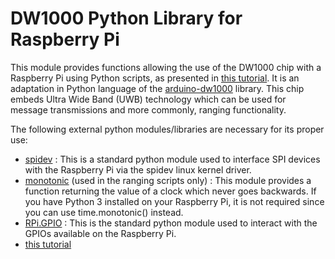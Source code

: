 # DW1000 Python Library for Raspberry Pi

This module provides functions allowing the use of the DW1000 chip with a Raspberry Pi using Python scripts, as presented in [this tutorial]. It is an adaptation in Python language of the [arduino-dw1000] library. 
This chip embeds Ultra Wide Band (UWB) technology which can be used for message transmissions and more commonly, ranging functionality.

The following external python modules/libraries are necessary for its proper use:
* [spidev] : This is a standard python module used to interface SPI devices with the Raspberry Pi via the spidev linux kernel driver.
* [monotonic] (used in the ranging scripts only) : This module provides a function returning the value of a clock which never goes backwards. If you have Python 3 installed on your Raspberry Pi, it is not required since you can use time.monotonic() instead.
* [RPi.GPIO] : This is the standard python module used to interact with the GPIOs available on the Raspberry Pi.
* [this tutorial]

[arduino-dw1000]: <https://github.com/ThingType/arduino-dw1000>
[monotonic]: <https://github.com/atdt/monotonic>
[spidev]: <https://github.com/doceme/py-spidev>
[RPi.GPIO]: <https://sourceforge.net/p/raspberry-gpio-python/wiki/install/>
[this tutorial]: <https://thingtype.com/blog/using-a-dwm1000-module-with-a-raspberry-pi-and-python/>
